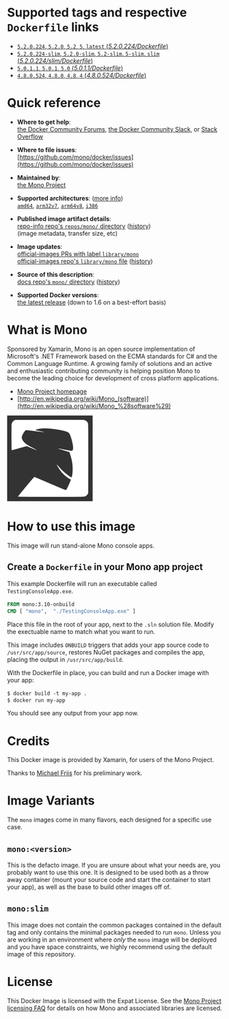 <!--

********************************************************************************

WARNING:

    DO NOT EDIT "mono/README.md"

    IT IS AUTO-GENERATED

    (from the other files in "mono/" combined with a set of templates)

********************************************************************************

-->

# Supported tags and respective `Dockerfile` links

-	[`5.2.0.224`, `5.2.0`, `5.2`, `5`, `latest` (*5.2.0.224/Dockerfile*)](https://github.com/mono/docker/blob/55b93b6b6b06a2708bf2bdefe8dc2726e28db861/5.2.0.224/Dockerfile)
-	[`5.2.0.224-slim`, `5.2.0-slim`, `5.2-slim`, `5-slim`, `slim` (*5.2.0.224/slim/Dockerfile*)](https://github.com/mono/docker/blob/55b93b6b6b06a2708bf2bdefe8dc2726e28db861/5.2.0.224/slim/Dockerfile)
-	[`5.0.1.1`, `5.0.1`, `5.0` (*5.0.1.1/Dockerfile*)](https://github.com/mono/docker/blob/39b989ea0ef3e787fb75410521217cb7cb7df05e/5.0.1.1/Dockerfile)
-	[`4.8.0.524`, `4.8.0`, `4.8`, `4` (*4.8.0.524/Dockerfile*)](https://github.com/mono/docker/blob/0d987d93235630e05a14983c7f87500ab33c90da/4.8.0.524/Dockerfile)

# Quick reference

-	**Where to get help**:  
	[the Docker Community Forums](https://forums.docker.com/), [the Docker Community Slack](https://blog.docker.com/2016/11/introducing-docker-community-directory-docker-community-slack/), or [Stack Overflow](https://stackoverflow.com/search?tab=newest&q=docker)

-	**Where to file issues**:  
	[https://github.com/mono/docker/issues](https://github.com/mono/docker/issues)

-	**Maintained by**:  
	[the Mono Project](https://github.com/mono/docker)

-	**Supported architectures**: ([more info](https://github.com/docker-library/official-images#architectures-other-than-amd64))  
	[`amd64`](https://hub.docker.com/r/amd64/mono/), [`arm32v7`](https://hub.docker.com/r/arm32v7/mono/), [`arm64v8`](https://hub.docker.com/r/arm64v8/mono/), [`i386`](https://hub.docker.com/r/i386/mono/)

-	**Published image artifact details**:  
	[repo-info repo's `repos/mono/` directory](https://github.com/docker-library/repo-info/blob/master/repos/mono) ([history](https://github.com/docker-library/repo-info/commits/master/repos/mono))  
	(image metadata, transfer size, etc)

-	**Image updates**:  
	[official-images PRs with label `library/mono`](https://github.com/docker-library/official-images/pulls?q=label%3Alibrary%2Fmono)  
	[official-images repo's `library/mono` file](https://github.com/docker-library/official-images/blob/master/library/mono) ([history](https://github.com/docker-library/official-images/commits/master/library/mono))

-	**Source of this description**:  
	[docs repo's `mono/` directory](https://github.com/docker-library/docs/tree/master/mono) ([history](https://github.com/docker-library/docs/commits/master/mono))

-	**Supported Docker versions**:  
	[the latest release](https://github.com/docker/docker-ce/releases/latest) (down to 1.6 on a best-effort basis)

# What is Mono

Sponsored by Xamarin, Mono is an open source implementation of Microsoft's .NET Framework based on the ECMA standards for C# and the Common Language Runtime. A growing family of solutions and an active and enthusiastic contributing community is helping position Mono to become the leading choice for development of cross platform applications.

-	[Mono Project homepage](http://www.mono-project.com/)
-	[http://en.wikipedia.org/wiki/Mono_(software)](http://en.wikipedia.org/wiki/Mono_%28software%29)

![logo](https://raw.githubusercontent.com/docker-library/docs/7413e5cdbaae1016411b9fc20950dd913a799e2c/mono/logo.png)

# How to use this image

This image will run stand-alone Mono console apps.

## Create a `Dockerfile` in your Mono app project

This example Dockerfile will run an executable called `TestingConsoleApp.exe`.

```dockerfile
FROM mono:3.10-onbuild
CMD [ "mono",  "./TestingConsoleApp.exe" ]
```

Place this file in the root of your app, next to the `.sln` solution file. Modify the exectuable name to match what you want to run.

This image includes `ONBUILD` triggers that adds your app source code to `/usr/src/app/source`, restores NuGet packages and compiles the app, placing the output in `/usr/src/app/build`.

With the Dockerfile in place, you can build and run a Docker image with your app:

```console
$ docker build -t my-app .
$ docker run my-app
```

You should see any output from your app now.

# Credits

This Docker image is provided by Xamarin, for users of the Mono Project.

Thanks to [Michael Friis](http://friism.com/) for his preliminary work.

# Image Variants

The `mono` images come in many flavors, each designed for a specific use case.

## `mono:<version>`

This is the defacto image. If you are unsure about what your needs are, you probably want to use this one. It is designed to be used both as a throw away container (mount your source code and start the container to start your app), as well as the base to build other images off of.

## `mono:slim`

This image does not contain the common packages contained in the default tag and only contains the minimal packages needed to run `mono`. Unless you are working in an environment where *only* the `mono` image will be deployed and you have space constraints, we highly recommend using the default image of this repository.

# License

This Docker Image is licensed with the Expat License. See the [Mono Project licensing FAQ](http://www.mono-project.com/docs/faq/licensing/) for details on how Mono and associated libraries are licensed.
